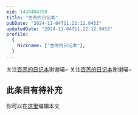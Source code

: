 ```yaml
---
mid: 1420404759
title: "杏羔的日记本"
pubDate: "2024-11-04T11:22:12.945Z"
updatedDate: "2024-11-04T11:22:12.945Z"
profile:
  {
    Nickname: ["杏羔的日记本"],
  }
---
```


关注[杏羔的日记本](https://space.bilibili.com/1420404759)谢谢喵~ 关注[杏羔的日记本](https://space.bilibili.com/1420404759)谢谢喵~

## 此条目有待补充
你可以在[这里](https://github.com/Yuhanawa/VTuber.ICU/edit/master/src/content/v/杏羔的日记本/index.md)编辑本文
